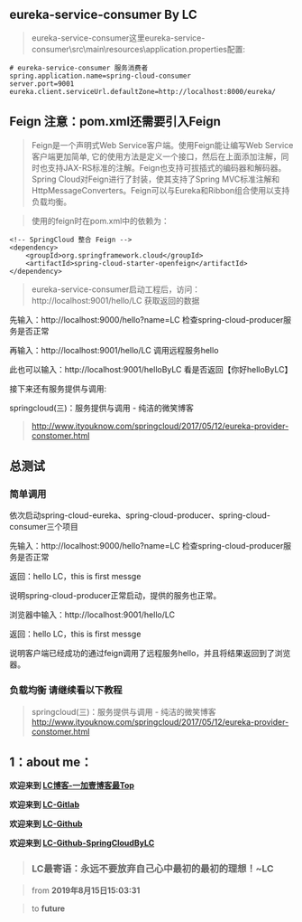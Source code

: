 ## eureka-service-consumer By LC

> eureka-service-consumer这里eureka-service-consumer\src\main\resources\application.properties配置:

```
# eureka-service-consumer 服务消费者
spring.application.name=spring-cloud-consumer
server.port=9001
eureka.client.serviceUrl.defaultZone=http://localhost:8000/eureka/

```
## Feign 注意：pom.xml还需要引入Feign

> Feign是一个声明式Web Service客户端。使用Feign能让编写Web Service客户端更加简单, 它的使用方法是定义一个接口，然后在上面添加注解，同时也支持JAX-RS标准的注解。Feign也支持可拔插式的编码器和解码器。Spring Cloud对Feign进行了封装，使其支持了Spring MVC标准注解和HttpMessageConverters。Feign可以与Eureka和Ribbon组合使用以支持负载均衡。

> 使用的feign时在pom.xml中的依赖为：

```
<!-- SpringCloud 整合 Feign -->
<dependency>
	<groupId>org.springframework.cloud</groupId>
	<artifactId>spring-cloud-starter-openfeign</artifactId>
</dependency>

```

> eureka-service-consumer启动工程后，访问：http://localhost:9001/hello/LC 获取返回的数据

先输入：http://localhost:9000/hello?name=LC  检查spring-cloud-producer服务是否正常

再输入：http://localhost:9001/hello/LC  调用远程服务hello

此也可以输入：http://localhost:9001/helloByLC 看是否返回【你好helloByLC】

接下来还有服务提供与调用:

springcloud(三)：服务提供与调用 - 纯洁的微笑博客

> http://www.ityouknow.com/springcloud/2017/05/12/eureka-provider-constomer.html

## 总测试

### 简单调用

依次启动spring-cloud-eureka、spring-cloud-producer、spring-cloud-consumer三个项目

先输入：http://localhost:9000/hello?name=LC  检查spring-cloud-producer服务是否正常

返回：hello LC，this is first messge

说明spring-cloud-producer正常启动，提供的服务也正常。

浏览器中输入：http://localhost:9001/hello/LC

返回：hello LC，this is first messge

说明客户端已经成功的通过feign调用了远程服务hello，并且将结果返回到了浏览器。

### 负载均衡 请继续看以下教程

> springcloud(三)：服务提供与调用 - 纯洁的微笑博客
  http://www.ityouknow.com/springcloud/2017/05/12/eureka-provider-constomer.html

## 1：about me：

**欢迎来到 [LC博客-一加壹博客最Top](http://www.oneplusone.vip)**

**欢迎来到 [LC-Gitlab](https://gitlab.com/ahviplc)**

**欢迎来到 [LC-Github](https://github.com/ahviplc)**

**欢迎来到 [LC-Github-SpringCloudByLC](https://github.com/ahviplc/SpringCloudByLC)**

> ### LC最寄语：永远不要放弃自己心中最初的最初的理想！~LC

> from **2019年8月15日15:03:31**

> to **future**